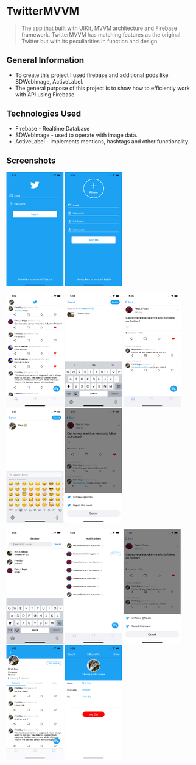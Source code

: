 # TwitterMVVM
> The app that built with UIKit, MVVM architecture and Firebase framework. TwitterMVVM has matching features as the original Twitter but with its peculiarities in function and design.

## General Information
- To create this project I used firebase and additional pods like SDWebImage, ActiveLabel.
- The general purpose of this project is to show how to efficiently work with API using Firebase.

## Technologies Used
- Firebase - Realtime Database
- SDWebImage - used to operate with image data.
- ActiveLabel - implements mentions, hashtags and other functionality.

## Screenshots
<img src="./img/logIn.png" width="150" height="300"> <img src="./img/signUp.png" width="150" height="300"> <p>
<img src="./img/feedVC.png" width="150" height="300"> <img src="./img/reply.png" width="150" height="300"> <img src="./img/tweetVC.png" width="150" height="300"> <img src="./img/uploadTweet.png" width="150" height="300"> <img src="./img/actionMenu.png" width="150" height="300"> <p>
<img src="./img/explore.png" width="150" height="300"> <img src="./img/notifications.png" width="150" height="300"> <img src="./img/actionMenu.png" width="150" height="300"> <img src="./img/profilevc.png" width="150" height="300"> <img src="./img/editProfile.png" width="150" height="300"> 

